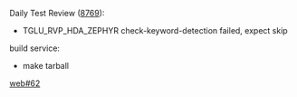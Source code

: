 Daily Test Review ([8769](https://sof-ci.sh.intel.com/#/result/planresultdetail/8769)):

* TGLU_RVP_HDA_ZEPHYR check-keyword-detection failed, expect skip

build service:

* make tarball

[web#62](https://github.com/intel-innersource/drivers.audio.ci.sof-web/pull/62)
